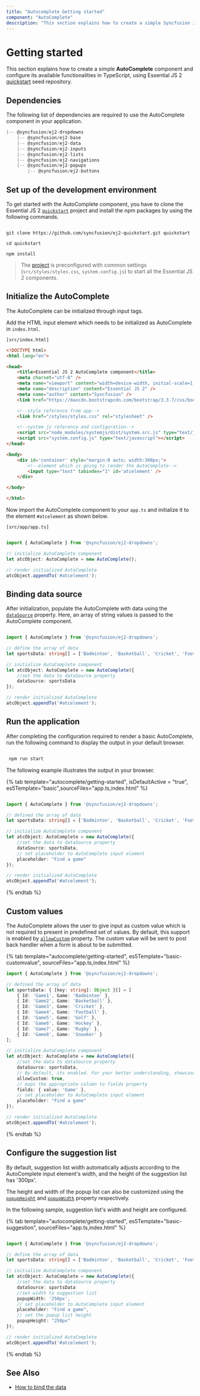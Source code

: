 ```yaml
---
title: "Autocomplete Getting started"
component: "AutoComplete"
description: "This section explains how to create a simple Syncfusion JavaScript autocomplete control and configure it's functionalities in TypeScript."
---
```


# Getting started

This section explains how to create a simple **AutoComplete** component and configure its
available functionalities in TypeScript, using Essential JS 2
[quickstart](https://github.com/syncfusion/ej2-quickstart.git) seed repository.

## Dependencies

The following list of dependencies are required to use the AutoComplete component in your application.

```javascript
|-- @syncfusion/ej2-dropdowns
    |-- @syncfusion/ej2-base
    |-- @syncfusion/ej2-data
    |-- @syncfusion/ej2-inputs
    |-- @syncfusion/ej2-lists
    |-- @syncfusion/ej2-navigations
    |-- @syncfusion/ej2-popups
        |-- @syncfusion/ej2-buttons
```

## Set up of the development environment

To get started with the AutoComplete component, you have to clone the Essential JS 2
[`quickstart`](https://github.com/syncfusion/ej2-quickstart.git) project and install the npm packages by using the following commands.

```shell

git clone https://github.com/syncfusion/ej2-quickstart.git quickstart

cd quickstart

npm install

```

>The [project](https://github.com/syncfusion/ej2-quickstart.git) is preconfigured with common settings
(`src/styles/styles.css`, `system.config.js`) to start all the Essential JS 2 components.

## Initialize the AutoComplete

The AutoComplete can be initialized through input tags.

Add the HTML input element which needs to be initialized as AutoComplete in `index.html`.

`[src/index.html]`

```html
<!DOCTYPE html>
<html lang="en">

<head>
    <title>Essential JS 2 AutoComplete component</title>
    <meta charset="utf-8" />
    <meta name="viewport" content="width=device-width, initial-scale=1.0, user-scalable=no" />
    <meta name="description" content="Essential JS 2" />
    <meta name="author" content="Syncfusion" />
    <link href="https://maxcdn.bootstrapcdn.com/bootstrap/3.3.7/css/bootstrap.min.css" rel="stylesheet" />

    <!--style reference from app-->
    <link href="/styles/styles.css" rel="stylesheet" />

    <!--system js reference and configuration-->
    <script src="node_modules/systemjs/dist/system.src.js" type="text/javascript"></script>
    <script src="system.config.js" type="text/javascript"></script>
</head>

<body>
    <div id='container' style="margin:0 auto; width:300px;">
        <!--element which is going to render the AutoComplete-->
        <input type="text" tabindex="1" id='atcelement' />
    </div>

</body>

</html>
```

Now import the AutoComplete component to your `app.ts` and initialize it to the element `#atcelement` as
shown below.

`[src/app/app.ts]`

```typescript

import { AutoComplete } from '@syncfusion/ej2-dropdowns';

// initialize AutoComplete component
let atcObject: AutoComplete = new AutoComplete();

// render initialized AutoComplete
atcObject.appendTo('#atcelement');

```

## Binding data source

After initialization, populate the AutoComplete with data using the
[`dataSource`](/auto-complete/api-autoComplete.html#datasource) property.
Here, an array of string values is passed to the AutoComplete component.

```typescript

import { AutoComplete } from '@syncfusion/ej2-dropdowns';

// define the array of data
let sportsData: string[] = ['Badminton', 'Basketball', 'Cricket', 'Football', 'Golf', 'Gymnastics', 'Hockey', 'Rugby', 'Snooker', 'Tennis'];

// initialize AutoComplete component
let atcObject: AutoComplete = new AutoComplete({
    //set the data to dataSource property
    dataSource: sportsData
});

// render initialized AutoComplete
atcObject.appendTo('#atcelement');

```

## Run the application

After completing the configuration required to render a basic AutoComplete, run the following command to display the output in your default browser.

```cmd

 npm run start

```

The following example illustrates the output in your browser.

{% tab template="autocomplete/getting-started", isDefaultActive = "true", es5Template="basic",sourceFiles="app.ts,index.html" %}

```typescript

import { AutoComplete } from '@syncfusion/ej2-dropdowns';

// defined the array of data
let sportsData: string[] = ['Badminton', 'Basketball', 'Cricket', 'Football', 'Golf', 'Gymnastics', 'Hockey', 'Tennis'];

// initialize AutoComplete component
let atcObject: AutoComplete = new AutoComplete({
    //set the data to dataSource property
    dataSource: sportsData,
    // set placeholder to AutoComplete input element
    placeholder: "Find a game"
});

// render initialized AutoComplete
atcObject.appendTo('#atcelement');
```

{% endtab %}

## Custom values

The AutoComplete allows the user to give input as custom value which is not required to present in
predefined set of values. By default, this support is enabled by
[`allowCustom`](/auto-complete/api-autoComplete.html#allowcustom) property.
The custom value will be sent to post back handler when a form
is about to be submitted.

{% tab template="autocomplete/getting-started", es5Template="basic-customvalue", sourceFiles="app.ts,index.html" %}

```typescript
import { AutoComplete } from '@syncfusion/ej2-dropdowns';

// defined the array of data
let sportsData: { [key: string]: Object }[] = [
    { Id: 'Game1', Game: 'Badminton' },
    { Id: 'Game2', Game: 'Basketball' },
    { Id: 'Game3', Game: 'Cricket' },
    { Id: 'Game4', Game: 'Football' },
    { Id: 'Game5', Game: 'Golf' },
    { Id: 'Game6', Game: 'Hockey' },
    { Id: 'Game7', Game: 'Rugby' },
    { Id: 'Game8', Game: 'Snooker' }
];

// initialize AutoComplete component
let atcObject: AutoComplete = new AutoComplete({
    //set the data to dataSource property
    dataSource: sportsData,
    // By default, its enabled. For your better understanding, showcase this property.
    allowCustom: true,
    // maps the appropriate column to fields property
    fields: { value: 'Game' },
    // set placeholder to AutoComplete input element
    placeholder: "Find a game"
});

// render initialized AutoComplete
atcObject.appendTo('#atcelement');
```

{% endtab %}

## Configure the suggestion list

By default, suggestion list width automatically adjusts according to the AutoComplete input element's width, and the height of the suggestion list has '300px'.

The height and width of the popup list can also be customized using the
[`popupHeight`](/auto-complete/api-autoComplete.html#popupheight) and
[`popupWidth`](/auto-complete/api-autoComplete.html#popupwidth) property respectively.

In the following sample, suggestion list's width and height are configured.

{% tab template="autocomplete/getting-started", es5Template="basic-suggestion", sourceFiles="app.ts,index.html" %}

```typescript

import { AutoComplete } from '@syncfusion/ej2-dropdowns';

// define the array of data
let sportsData: string[] = ['Badminton', 'Basketball', 'Cricket', 'Football', 'Golf', 'Gymnastics', 'Hockey', 'Rugby', 'Snooker', 'Tennis'];

// initialize AutoComplete component
let atcObject: AutoComplete = new AutoComplete({
    //set the data to dataSource property
    dataSource: sportsData
    //set width to suggestion list
    popupWidth: '250px',
    // set placeholder to AutoComplete input element
    placeholder: "Find a game",
    // set the popup list height
    popupHeight: "250px"
});

// render initialized AutoComplete
atcObject.appendTo('#atcelement');
```

{% endtab %}

## See Also

* [How to bind the data](./data-binding)
